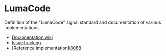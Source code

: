 # LumaCode
Definition of the "LumaCode" signal standard and documentation of various implementations.

* [Documentation wiki](https://github.com/c0pperdragon/LumaCode/wiki)
* [Issue tracking](https://github.com/c0pperdragon/LumaCode/issues)
* [Reference implementation][i8088](signalgenerator)
